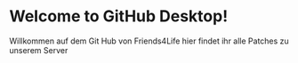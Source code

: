 # Welcome to GitHub Desktop!

Willkommen auf dem Git Hub von Friends4Life hier findet ihr alle Patches zu unserem Server
